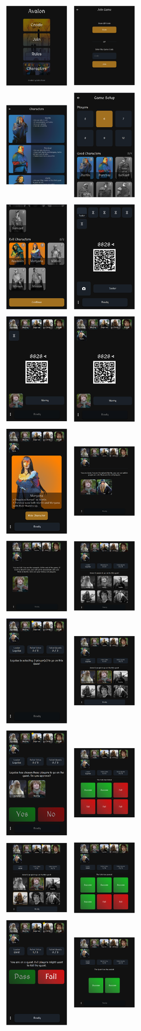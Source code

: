 <div style="width: 100%; display: flex; flex-direction: row; flex-wrap: wrap; gap: 20px; justify-content: center; align-items: center;">
  <img src="/screenshots/1.png" style="display: flex; flex: 1; max-width: 33%;">
  <img src="/screenshots/2.png" style="display: flex; flex: 1; max-width: 33%;">
  <img src="/screenshots/3.png" style="display: flex; flex: 1; max-width: 33%;">
  <img src="/screenshots/4.png" style="display: flex; flex: 1; max-width: 33%;">
  <img src="/screenshots/5.png" style="display: flex; flex: 1; max-width: 33%;">
  <img src="/screenshots/6.png" style="display: flex; flex: 1; max-width: 33%;">
  <img src="/screenshots/7.png" style="display: flex; flex: 1; max-width: 33%;">
  <img src="/screenshots/8.png" style="display: flex; flex: 1; max-width: 33%;">
  <img src="/screenshots/9.png" style="display: flex; flex: 1; max-width: 33%;">
  <img src="/screenshots/10.png" style="display: flex; flex: 1; max-width: 33%;">
  <img src="/screenshots/11.png" style="display: flex; flex: 1; max-width: 33%;">
  <img src="/screenshots/12.png" style="display: flex; flex: 1; max-width: 33%;">
  <img src="/screenshots/13.png" style="display: flex; flex: 1; max-width: 33%;">
  <img src="/screenshots/14.png" style="display: flex; flex: 1; max-width: 33%;">
  <img src="/screenshots/15.png" style="display: flex; flex: 1; max-width: 33%;">
  <img src="/screenshots/16.png" style="display: flex; flex: 1; max-width: 33%;">
  <img src="/screenshots/17.png" style="display: flex; flex: 1; max-width: 33%;">
  <img src="/screenshots/18.png" style="display: flex; flex: 1; max-width: 33%;">
  <img src="/screenshots/19.png" style="display: flex; flex: 1; max-width: 33%;">
  <img src="/screenshots/20.png" style="display: flex; flex: 1; max-width: 33%;">
</div>
